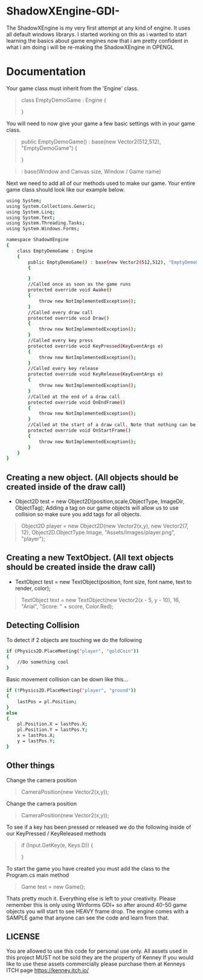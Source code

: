# ShadowXEngine-GDI-
The ShadowXEngine is my very first attempt at any kind of engine. It uses all default windows librarys. 
I started working on this as i wanted to start learning the basics about game engines now that i am pretty confident in what i am doing i will
be re-making the ShadowXEngine in OPENGL

# Documentation

Your game class must inherit from the 'Engine' class.
>class EmptyDemoGame : Engine  {
>   
>}

You will need to now give your game a few basic settings with in your game class.
>public EmptyDemoGame() : base(new Vector2(512,512), "EmptyDemoGame") {
>
>}

> : base(Window and Canvas size, Window / Game name)

Next we need to add all of our methods used to make our game. Your entire game class should look like our example below.

```sh
using System;
using System.Collections.Generic;
using System.Linq;
using System.Text;
using System.Threading.Tasks;
using System.Windows.Forms;

namespace ShadowXEngine
{
    class EmptyDemoGame : Engine
    {
        public EmptyDemoGame() : base(new Vector2(512,512), "EmptyDemoGame")
        {

        }
        //Called once as soon as the game runs
        protected override void Awake()
        {
            throw new NotImplementedException();
        }
        //Called every draw call
        protected override void Draw()
        {
            throw new NotImplementedException();
        }
        //Called every key press
        protected override void KeyPressed(KeyEventArgs e)
        {
            throw new NotImplementedException();
        }
        //Called every key release
        protected override void KeyRelease(KeyEventArgs e)
        {
            throw new NotImplementedException();
        }
        //Called at the end of a draw call
        protected override void OnEndFrame()
        {
            throw new NotImplementedException();
        }
        //Called at the start of a draw call. Note that nothing can be drawn in this method
        protected override void OnStartFrame()
        {
            throw new NotImplementedException();
        }
    }
}
```
## Creating a new object. (All objects should be created inside of the draw call)
* Object2D test = new Object2D(position,scale,ObjectType, ImageDir, ObjectTag);
Adding a tag on our game objects will allow us to use collision so make sure you add tags for all objects.
> Object2D player = new Object2D(new Vector2(x,y), new Vector2(7, 12), Object2D.ObjectType.Image, "Assets/Images/player.png", "player");

## Creating a new TextObject. (All text objects should be created inside the draw call)
* TextObject test = new TextObject(position, font size, font name, text to render, color);
>TextObject text = new TextObject(new Vector2(x - 5, y - 10), 16, "Arial", "Score: " + score, Color.Red);

## Detecting Collision
To detect if 2 objects are touching we do the following
```sh
if (Physics2D.PlaceMeeting("player", "goldCoin"))
{
    //Do something cool
}
```
Basic movement collision can be down like this...
```sh
if (!Physics2D.PlaceMeeting("player", "ground"))
{
    lastPos = pl.Position;
}
else
{
    pl.Position.X = lastPos.X;
    pl.Position.Y = lastPos.Y;
    x = lastPos.X;
    y = lastPos.Y;
}
```
## Other things
Change the camera position
>CameraPosition(new Vector2(x,y));

Change the camera position
>CameraPosition(new Vector2(x,y));

To see if a key has been pressed or released we do the following inside of our KeyPressed / KeyReleased methods
>if (Input.GetKey(e, Keys.D))
>{
>
>}

To start the game you have created you must add the class to the Program.cs main method
> Game test = new Game();

Thats pretty much it. Everything else is left to your creativity. Please remember this is only using Winforms GDI+ so after around 40-50
game objects you will start to see HEAVY frame drop. The engine comes with a SAMPLE game that anyone can see the code and learn from that.

## LICENSE
You are allowed to use this code for personal use only. All assets used in this project MUST not be sold they are the property of Kenney
If you would like to use these assets commercially please purchase them at Kenneys ITCH page https://kenney.itch.io/
